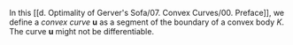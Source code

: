 In this [[d. Optimality of Gerver's Sofa/07. Convex Curves/00. Preface]], we define a _convex curve_ $\mathbf{u}$ as a segment of the boundary of a convex body $K$. The curve $\mathbf{u}$ might not be differentiable. 